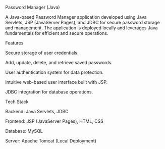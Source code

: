 Password Manager (Java)

A Java-based Password Manager application developed using Java Servlets, JSP (JavaServer Pages), and JDBC for secure password storage and management. The application is deployed locally and leverages Java fundamentals for efficient and secure operations.

Features

Secure storage of user credentials.

Add, update, delete, and retrieve saved passwords.

User authentication system for data protection.

Intuitive web-based user interface built with JSP.

JDBC integration for database operations.

Tech Stack

Backend: Java Servlets, JDBC

Frontend: JSP (JavaServer Pages), HTML, CSS

Database: MySQL

Server: Apache Tomcat (Local Deployment)
